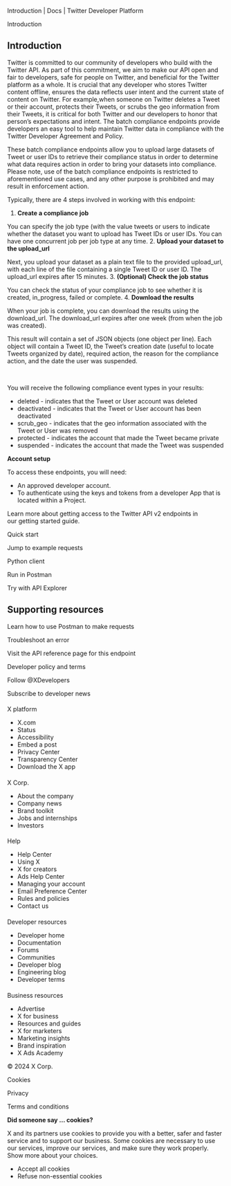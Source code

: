 



Introduction | Docs | Twitter Developer Platform 





































































































Introduction



Introduction
------------


Twitter is committed to our community of developers who build with the Twitter API. As part of this commitment, we aim to make our API open and fair to developers, safe for people on Twitter, and beneficial for the Twitter platform as a whole. It is crucial that any developer who stores Twitter content offline, ensures the data reflects user intent and the current state of content on Twitter. For example,when someone on Twitter deletes a Tweet or their account, protects their Tweets, or scrubs the geo information from their Tweets, it is critical for both Twitter and our developers to honor that person’s expectations and intent. The batch compliance endpoints provide developers an easy tool to help maintain Twitter data in compliance with the Twitter Developer Agreement and Policy. 


These batch compliance endpoints allow you to upload large datasets of Tweet or user IDs to retrieve their compliance status in order to determine what data requires action in order to bring your datasets into compliance. Please note, use of the batch compliance endpoints is restricted to aforementioned use cases, and any other purpose is prohibited and may result in enforcement action.






Typically, there are 4 steps involved in working with this endpoint:


1. **Create a compliance job**  

You can specify the job type (with the value tweets or users to indicate whether the dataset you want to upload has Tweet IDs or user IDs. You can have one concurrent job per job type at any time.
2. **Upload your dataset to the upload\_url**  

Next, you upload your dataset as a plain text file to the provided upload\_url, with each line of the file containing a single Tweet ID or user ID. The upload\_url expires after 15 minutes.
3. **(Optional) Check the job status**  

You can check the status of your compliance job to see whether it is created, in\_progress, failed or complete.
4. **Download the results**  

When your job is complete, you can download the results using the download\_url. The download\_url expires after one week (from when the job was created).  

  

This result will contain a set of JSON objects (one object per line). Each object will contain a Tweet ID, the Tweet’s creation date (useful to locate Tweets organized by date), required action, the reason for the compliance action, and the date the user was suspended.


 


You will receive the following compliance event types in your results:


* deleted - indicates that the Tweet or User account was deleted
* deactivated - indicates that the Tweet or User account has been deactivated
* scrub\_geo - indicates that the geo information associated with the Tweet or User was removed
* protected - indicates the account that made the Tweet became private
* suspended - indicates the account that made the Tweet was suspended











**Account setup**


To access these endpoints, you will need:


* An approved developer account.
* To authenticate using the keys and tokens from a developer App that is located within a Project.


Learn more about getting access to the Twitter API v2 endpoints in our getting started guide.












Quick start


Jump to example requests


Python client


Run in Postman


Try with API Explorer











Supporting resources
--------------------






Learn how to use Postman to make requests


Troubleshoot an error


Visit the API reference page for this endpoint



















Developer policy and terms


Follow @XDevelopers


Subscribe to developer news












#### 
 X platform


* X.com
* Status
* Accessibility
* Embed a post
* Privacy Center
* Transparency Center
* Download the X app




#### 
 X Corp.


* About the company
* Company news
* Brand toolkit
* Jobs and internships
* Investors




#### 
 Help


* Help Center
* Using X
* X for creators
* Ads Help Center
* Managing your account
* Email Preference Center
* Rules and policies
* Contact us




#### 
 Developer resources


* Developer home
* Documentation
* Forums
* Communities
* Developer blog
* Engineering blog
* Developer terms




#### 
 Business resources


* Advertise
* X for business
* Resources and guides
* X for marketers
* Marketing insights
* Brand inspiration
* X Ads Academy









 © 2024 X Corp.
 


Cookies


Privacy


Terms and conditions






















**Did someone say … cookies?**  
  


 X and its partners use cookies to provide you with a better, safer and
 faster service and to support our business. Some cookies are necessary to use
 our services, improve our services, and make sure they work properly.
 Show more about your choices.


 




* Accept all cookies
* Refuse non-essential cookies















